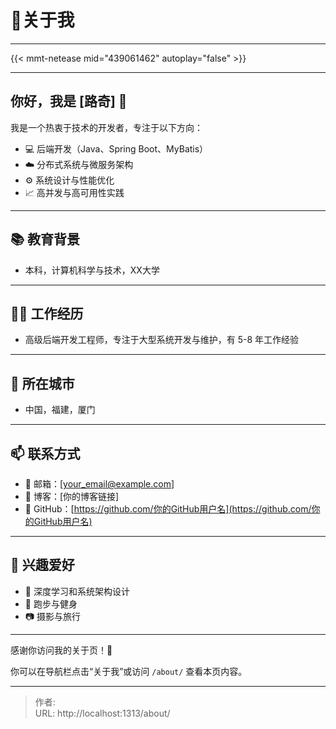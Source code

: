 # 📝关于我

---



{{< mmt-netease mid="439061462" autoplay="false" >}}


---

## 你好，我是 [路奇] 👋


我是一个热衷于技术的开发者，专注于以下方向：

- 💻 后端开发（Java、Spring Boot、MyBatis）
- ☁️ 分布式系统与微服务架构
- ⚙️ 系统设计与性能优化
- 📈 高并发与高可用性实践

---

## 📚 教育背景

- 本科，计算机科学与技术，XX大学

---

## 🧑‍💻 工作经历

- 高级后端开发工程师，专注于大型系统开发与维护，有 5-8 年工作经验

---

## 📍 所在城市

- 中国，福建，厦门

---

## 📫 联系方式

- 📧 邮箱：[your_email@example.com]
- 📝 博客：[你的博客链接]
- 🐙 GitHub：[https://github.com/你的GitHub用户名](https://github.com/你的GitHub用户名)

---

## 🎯 兴趣爱好

- 🧠 深度学习和系统架构设计
- 🏃 跑步与健身
- 📷 摄影与旅行

---

感谢你访问我的关于页！🙌

你可以在导航栏点击“关于我”或访问 `/about/` 查看本页内容。



---

> 作者: <no value>  
> URL: http://localhost:1313/about/  

